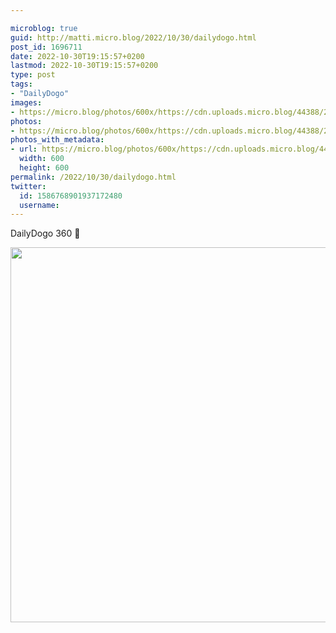 ```yaml
---

microblog: true
guid: http://matti.micro.blog/2022/10/30/dailydogo.html
post_id: 1696711
date: 2022-10-30T19:15:57+0200
lastmod: 2022-10-30T19:15:57+0200
type: post
tags:
- "DailyDogo"
images:
- https://micro.blog/photos/600x/https://cdn.uploads.micro.blog/44388/2022/85e2ccd723.jpg
photos:
- https://micro.blog/photos/600x/https://cdn.uploads.micro.blog/44388/2022/85e2ccd723.jpg
photos_with_metadata:
- url: https://micro.blog/photos/600x/https://cdn.uploads.micro.blog/44388/2022/85e2ccd723.jpg
  width: 600
  height: 600
permalink: /2022/10/30/dailydogo.html
twitter:
  id: 1586768901937172480
  username:
---
```

DailyDogo 360 🐶

<img src="/media/uploads/2022/85e2ccd723.jpg" width="600" height="600" alt="" />
